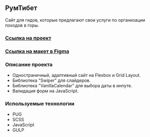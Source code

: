 ## РумТибет

Сайт для гидов, которые предлагают свои услуги по организации походов в горы.

### [Ссылка на проект](https://lizaelkina.github.io/rumtibet-markup/ 'Выполненный проект')

### [Ссылка на макет в Figma](https://www.figma.com/design/NrPZZU8u1sLytOicIHcIAx/РумТибет?node-id=0-1&t=oKGTtnUYVZP2em8i-0 'Макет в Figma')

### Описание проекта

- Одностраничный, адаптивный сайт на Flexbox и Grid Layout.
- Библиотека "Swiper" для слайдеров.
- Библиотека "VanillaCalendar" для выбора даты в инпуте.
- Валидация форм на JavaScript.

### Используемые технологии

- PUG
- SCSS
- JavaScript
- GULP
